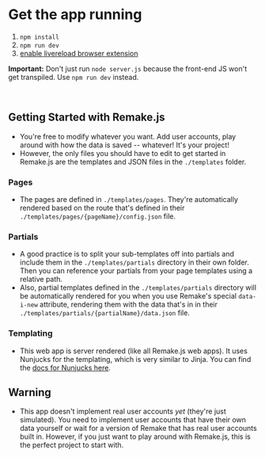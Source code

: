# Get the app running

1. `npm install`
2. `npm run dev`
3. [enable livereload browser extension](https://chrome.google.com/webstore/detail/livereload/jnihajbhpnppcggbcgedagnkighmdlei?hl=en)

**Important:** Don't just run `node server.js` because the front-end JS won't get transpiled. Use `npm run dev` instead.

<br/>

## Getting Started with Remake.js

- You're free to modify whatever you want. Add user accounts, play around with how the data is saved -- whatever! It's your project!
- However, the only files you should have to edit to get started in Remake.js are the templates and JSON files in the `./templates` folder.

### Pages

- The pages are defined in `./templates/pages`. They're automatically rendered based on the route that's defined in their `./templates/pages/{pageName}/config.json` file.

### Partials

- A good practice is to split your sub-templates off into partials and include them in the `./templates/partials` directory in their own folder. Then you can reference your partials from your page templates using a relative path.
- Also, partial templates defined in the `./templates/partials` directory will be automatically rendered for you when you use Remake's special `data-i-new` attribute, rendering them with the data that's in in their `./templates/partials/{partialName}/data.json` file.

### Templating

- This web app is server rendered (like all Remake.js web apps). It uses Nunjucks for the templating, which is very similar to Jinja. You can find the [docs for Nunjucks here](https://mozilla.github.io/nunjucks/templating.html).

## Warning

- This app doesn't implement real user accounts _yet_ (they're just simulated). You need to implement user accounts that have their own data yourself or wait for a version of Remake that has real user accounts built in. However, if you just want to play around with Remake.js, this is the perfect project to start with.
